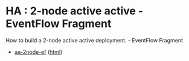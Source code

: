 # HA : 2-node active active - EventFlow Fragment

How to build a 2-node active active deployment. - EventFlow Fragment

* [aa-2node-ef](src/site/markdown/index.md) ([html](https://plord12.github.io/samples/10.4.0-SNAPSHOT/highavailability/aa-2node/aa-2node-ef/))
